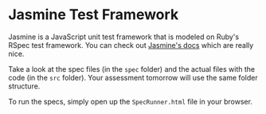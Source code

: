 # Jasmine Test Framework

Jasmine is a JavaScript unit test framework that is modeled on Ruby's
RSpec test framework. You can check out [Jasmine's docs][jasmine-docs]
which are really nice.

Take a look at the spec files (in the `spec` folder) and the actual
files with the code (in the `src` folder). Your assessment tomorrow will
use the same folder structure.

To run the specs, simply open up the `SpecRunner.html` file in your
browser.

[jasmine-docs]: http://pivotal.github.io/jasmine/

